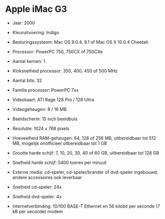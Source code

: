 # Apple iMac G3
- Jaar: 2000
- Kleuruitvoering: Indigo
- Besturingssysteem: Mac OS 9.0.4, 9.1 of Mac OS X 10.0.4 Cheetah

- Processor: PowerPC 750, 750CX of 750CXe
- Aantal kernen: 1
- Kloksnelheid processor: 350, 400, 450 of 500 MHz
- Aantal bits: 32
- Familie processor: PowerPC 7xx

- Videokaart: ATI Rage 128 Pro / 128 Ultra
- Videogeheugen: 8 / 16 MB
- Beeldscherm: 15 inch beeldbuis
- Resolutie: 1024 x 768 pixels

- Hoeveelheid RAM-geheugen: 64, 128 of 256 MB, uitbereidbaar tot 512 MB, mogelijk onofficieel uitbereidbaar tot 1 GB
- Grootte harde schijf: 7, 10, 20, 30, 40 of 60 GB, uitbereidbaar tot 128 GB
- Snelheid harde schijf: 5400 toeren per minuut
- Externe media: cd-speler, cd-speler/brander of dvd-speler ingebouwd, andere accessoires ook leverbaar
- Snelheid cd-speler: 24x
- Snelheid dvd-speler: 4x

- Internetverbinding: 10/100 BASE-T Ethernet en 56 kilobit per seconde (7 kB per seconde) modem
